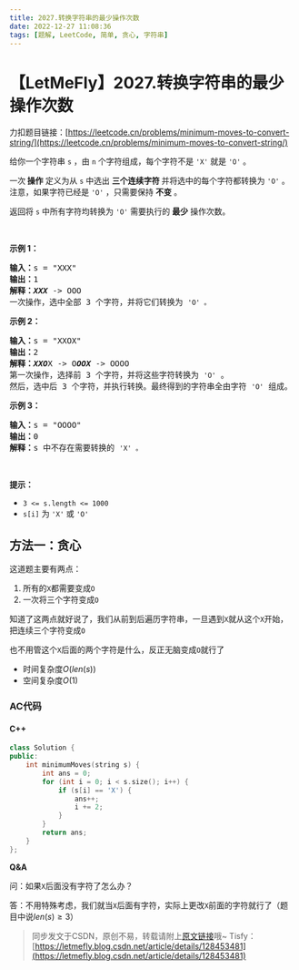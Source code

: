 ```yaml
---
title: 2027.转换字符串的最少操作次数
date: 2022-12-27 11:08:36
tags: [题解, LeetCode, 简单, 贪心, 字符串]
---
```


# 【LetMeFly】2027.转换字符串的最少操作次数

力扣题目链接：[https://leetcode.cn/problems/minimum-moves-to-convert-string/](https://leetcode.cn/problems/minimum-moves-to-convert-string/)

<p>给你一个字符串 <code>s</code> ，由 <code>n</code> 个字符组成，每个字符不是 <code>'X'</code> 就是 <code>'O'</code> 。</p>

<p>一次<strong> 操作</strong> 定义为从 <code>s</code> 中选出 <strong>三个连续字符 </strong>并将选中的每个字符都转换为 <code>'O'</code> 。注意，如果字符已经是 <code>'O'</code> ，只需要保持 <strong>不变</strong> 。</p>

<p>返回将 <code>s</code> 中所有字符均转换为 <code>'O'</code> 需要执行的&nbsp;<strong>最少</strong>&nbsp;操作次数。</p>

<p>&nbsp;</p>

<p><strong>示例 1：</strong></p>

<pre>
<strong>输入：</strong>s = "XXX"
<strong>输出：</strong>1
<strong>解释：<em>XXX</em></strong> -&gt; OOO
一次操作，选中全部 3 个字符，并将它们转换为 <code>'O' 。</code>
</pre>

<p><strong>示例 2：</strong></p>

<pre>
<strong>输入：</strong>s = "XXOX"
<strong>输出：</strong>2
<strong>解释：<em>XXO</em></strong>X -&gt; O<em><strong>OOX</strong></em> -&gt; OOOO
第一次操作，选择前 3 个字符，并将这些字符转换为 <code>'O'</code> 。
然后，选中后 3 个字符，并执行转换。最终得到的字符串全由字符 <code>'O'</code> 组成。</pre>

<p><strong>示例 3：</strong></p>

<pre>
<strong>输入：</strong>s = "OOOO"
<strong>输出：</strong>0
<strong>解释：</strong>s 中不存在需要转换的 <code>'X' 。</code>
</pre>

<p>&nbsp;</p>

<p><strong>提示：</strong></p>

<ul>
	<li><code>3 &lt;= s.length &lt;= 1000</code></li>
	<li><code>s[i]</code> 为 <code>'X'</code> 或 <code>'O'</code></li>
</ul>


    
## 方法一：贪心

这道题主要有两点：

1. 所有的```X```都需要变成```O```
2. 一次将三个字符变成```O```

知道了这两点就好说了，我们从前到后遍历字符串，一旦遇到```X```就从这个```X```开始，把连续三个字符变成```O```

也不用管这个```X```后面的两个字符是什么，反正无脑变成```O```就行了

+ 时间复杂度$O(len(s))$
+ 空间复杂度$O(1)$

### AC代码

#### C++

```cpp
class Solution {
public:
    int minimumMoves(string s) {
        int ans = 0;
        for (int i = 0; i < s.size(); i++) {
            if (s[i] == 'X') {
                ans++;
                i += 2;
            }
        }
        return ans;
    }
};
```

**Q&A**

问：如果```X```后面没有字符了怎么办？

答：不用特殊考虑，我们就当```X```后面有字符，实际上更改```X```前面的字符就行了（题目中说$len(s)\geq3）$

> 同步发文于CSDN，原创不易，转载请附上[原文链接](https://leetcode.letmefly.xyz/2022/12/27/LeetCode%202027.%E8%BD%AC%E6%8D%A2%E5%AD%97%E7%AC%A6%E4%B8%B2%E7%9A%84%E6%9C%80%E5%B0%91%E6%93%8D%E4%BD%9C%E6%AC%A1%E6%95%B0/)哦~
> Tisfy：[https://letmefly.blog.csdn.net/article/details/128453481](https://letmefly.blog.csdn.net/article/details/128453481)
